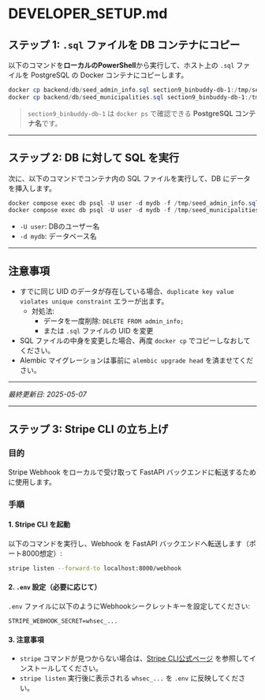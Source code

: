 # DEVELOPER_SETUP.md

## ステップ 1: `.sql` ファイルを DB コンテナにコピー

以下のコマンドを**ローカルのPowerShell**から実行して、ホスト上の `.sql` ファイルを PostgreSQL の Docker コンテナにコピーします。

```powershell
docker cp backend/db/seed_admin_info.sql section9_binbuddy-db-1:/tmp/seed_admin_info.sql
docker cp backend/db/seed_municipalities.sql section9_binbuddy-db-1:/tmp/seed_municipalities.sql
```

> `section9_binbuddy-db-1` は `docker ps` で確認できる **PostgreSQL コンテナ名**です。

---

## ステップ 2: DB に対して SQL を実行

次に、以下のコマンドでコンテナ内の SQL ファイルを実行して、DB にデータを挿入します。

```powershell
docker compose exec db psql -U user -d mydb -f /tmp/seed_admin_info.sql
docker compose exec db psql -U user -d mydb -f /tmp/seed_municipalities.sql
```

- `-U user`: DBのユーザー名
- `-d mydb`: データベース名

---

## 注意事項

- すでに同じ UID のデータが存在している場合、`duplicate key value violates unique constraint` エラーが出ます。
    - 対処法:
      - データを一度削除: `DELETE FROM admin_info;`
      - または `.sql` ファイルの UID を変更
- SQL ファイルの中身を変更した場合、再度 `docker cp` でコピーしなおしてください。
- Alembic マイグレーションは事前に `alembic upgrade head` を済ませてください。

---

*最終更新日: 2025-05-07*

---

## ステップ 3: Stripe CLI の立ち上げ

### 目的
Stripe Webhook をローカルで受け取って FastAPI バックエンドに転送するために使用します。

### 手順

#### 1. Stripe CLI を起動
以下のコマンドを実行し、Webhook を FastAPI バックエンドへ転送します（ポート8000想定）:

```bash
stripe listen --forward-to localhost:8000/webhook
```

#### 2. `.env` 設定（必要に応じて）
`.env` ファイルに以下のようにWebhookシークレットキーを設定してください:

```env
STRIPE_WEBHOOK_SECRET=whsec_...
```

#### 3. 注意事項
- `stripe` コマンドが見つからない場合は、[Stripe CLI公式ページ](https://stripe.com/docs/stripe-cli) を参照してインストールしてください。
- `stripe listen` 実行後に表示される `whsec_...` を `.env` に反映してください。
